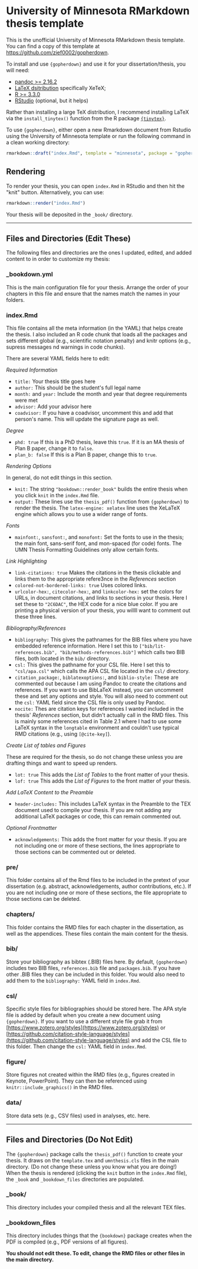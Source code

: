 # University of Minnesota RMarkdown thesis template

This is the unofficial University of Minnesota RMarkdown thesis template. You 
can find a copy of this template at https://github.com/zief0002/gopherdown.

To install and use `{gopherdown}` and use it for your dissertation/thesis, you will need:

-   [pandoc \>= 2.16.2](http://pandoc.org/)
-   [LaTeX dsitribution](https://yihui.org/tinytex/) specifically XeTeX;
-   [R \>= 3.3.0](https://r-project.org)
-   [RStudio](https://rstudio.org) (optional, but it helps)

Rather than installing a large TeX distribution, I recommend installing
LaTeX via the `install_tinytex()` function from the R package
[`{tinytex}`](https://yihui.org/tinytex/).


To use `{gopherdown}`, either open a new Rmarkdown document from Rstudio
using the University of Minnesota template or run the following command in a clean working directory:

```r
rmarkdown::draft("index.Rmd", template = "minnesota", package = "gopherdown")
```

## Rendering

To render your thesis, you can open `index.Rmd` in RStudio and then hit the
"knit" button. Alternatively, you can use:

```r
rmarkdown::render("index.Rmd")
```

Your thesis will be deposited in the `_book/` directory.

---

## Files and Directories (Edit These)

The following files and directories are the ones I updated, edited, and added content to in order to customize my thesis:

### _bookdown.yml

This is the main configuration file for your thesis. Arrange the order of your chapters in this file and ensure that the names match the names in your folders.

### index.Rmd

This file contains all the meta information (in the YAML) that helps create the thesis. I also included an R code chunk that loads all the packages and sets different global (e.g., scientific notation penalty) and knitr options (e.g., supress messages nd warnings in code chunks).

There are several YAML fields here to edit:

*Required Information*

- `title:` Your thesis title goes here
- `author:` This should be the student's full legal name
- `month:` and `year:` Include the month and year that degree requirements were met 
- `advisor:` Add your advisor here
- `coadvisor:` If you have a coadvisor, uncomment this and add that person's name. This will update the signature page as well.

*Degree*

- `phd: true` If this is a PhD thesis, leave this `true`. If it is an MA thesis of Plan B paper, change it to `false`.
- `plan_b: false` If this is a Plan B paper, change this to `true`.

*Rendering Options*

In general, do not edit things in this section.

- `knit:` The string `"bookdown::render_book"` builds the entire thesis when you click `knit` in the `index.Rmd` file. 
- `output:` These lines use the `thesis_pdf()` function from `{gopherdown}` to render the thesis. The `latex-engine: xelatex` line uses the XeLaTeX engine which allows you to use a wider range of fonts.

*Fonts*

- `mainfont:`, `sansfont:`, and `monofont:` Set the fonts to use in the thesis; the main font, sans-serif font, and mon-spaced (for code) fonts. The UMN Thesis Formatting Guidelines only allow certain fonts.

*Link Highlighting*

- `link-citations: true` Makes the citations in the thesis clickable and links them to the appropriate refere3nce in the *References* section 
- `colored-not-bordered-links: true` Uses colored links.
- `urlcolor-hex:`, `citecolor-hex:`, and `linkcolor-hex:` set the colors for URLs, in document citations, and links to sections in your thesis. Here I set these to `"2C6DAC"`, the HEX code for a nice blue color. If you are printing a physical version of your thesis, you willll want to comment out these three lines.

*Bibliography/References*

- `bibliography:` This gives the pathnames for the BIB files where you have embedded reference information. Here I set this to `["bib/lit-references.bib", "bib/methods-references.bib"]` which calls two BIB files, both located in the `bib/` directory.
- `csl:` This gives the pathname for your CSL file. Here I set this to `"csl/apa.csl"` which calls the APA CSL file located in the `csl/` directory.
- `citation_package:`, `biblatexoptions:`, and `biblio-style:` These are commented out because I am using Pandoc to create the citations and references. If you want to use BibLaTeX instead, you can uncomment these and set any options and style. You will also need to comment out the `csl:` YAML field since the CSL file is only used by Pandoc.
- `nocite:` Thes are citation keys for references I wanted included in the thesis' *References* section, but didn't actually call in the RMD files. This is mainly some references cited in Table 2.1 where I had to use some LaTeX syntax in the `longtable` environment and couldn't use typical RMD citations (e.g., using `[@cite-key]`).

*Create List of tables and Figures*

These are required for the thesis, so do not change these unless you are drafting things and want to speed up renders.

- `lot: true` This adds the *List of Tables* to the front matter of your thesis.
- `lof: true` This adds the *List of Figures* to the front matter of your thesis.

*Add LaTeX Content to the Preamble*

- `header-includes:` This includes LaTeX syntax in the Preamble to the TEX document used to compile your thesis. If you are not adding any additional LaTeX packages or code, this can remain commented out.

*Optional Frontmatter*

- `acknowledgements:` This adds the front matter for your thesis. If you are not including one or more of these sections, the lines appropriate to those sections can be commented out or deleted.


### pre/

This folder contains all of the Rmd files to be included in the pretext of your dissertation (e.g. abstract, acknowledgements, author contributions, etc.). If you are not including one or more of these sections, the file appropriate to those sections can be deleted.

### chapters/

This folder contains the RMD files for each chapter in the dissertation, as well as the appendices. These files contain the main content for the thesis.

### bib/

Store your bibliography as bibtex (.BIB) files here. By default, `{gopherdown}` includes two BIB files, `references.bib` file and `packages.bib`. If you have other .BIB files they can be included in this folder. You would also need to add them to the `bibliography:` YAML field in `index.Rmd`.

### csl/

Specific style files for bibliographies should be stored here. The APA style file is added by default when you create a new document using `{gopherdown}`. If you want to use a different style file grab it from [https://www.zotero.org/styles](https://www.zotero.org/styles) or [https://github.com/citation-style-language/styles](https://github.com/citation-style-language/styles) and add the CSL file to this folder. Then change the `csl:` YAML field in `index.Rmd`.

### figure/

Store figures not created within the RMD files (e.g., figures created in Keynote, PowerPoint). They can then be referenced using `knitr::include_graphics()` in the RMD files.

### data/

Store data sets (e.g., CSV files) used in analyses, etc. here. 

---

## Files and Directories (Do Not Edit)

The `{gopherdown}` package calls the `thesis_pdf()` function to create your thesis. It draws on the `template.tex` and `umnthesis.cls` files in the main directory. (Do not change these unless you know what you are doing!) When the thesis is rendered (clicking the `knit` button in the `index.Rmd` file), the `_book` and `_bookdown_files` directories are populated. 

### _book/

This directory includes your compiled thesis and all the relevant TEX files.

### _bookdown_files

This directory includes things that the `{bookdown}` package creates when the PDF is compiled (e.g., PDF versions of all figures).


**You should not edit these. To edit, change the RMD files or other files in the main directory.**

